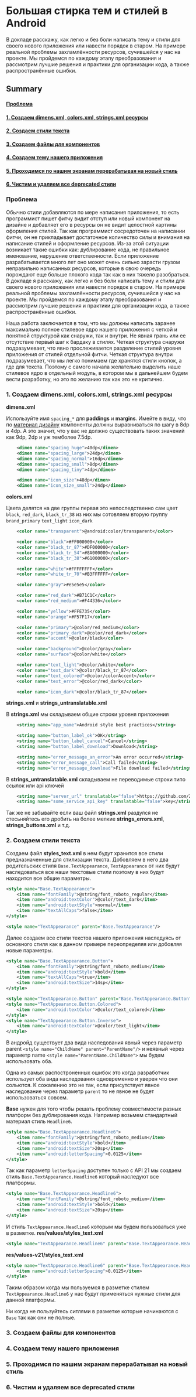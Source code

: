 # Большая стирка тем и стилей в Android

В докладе расскажу, как легко и без боли написать тему и стили для своего нового приложения или навести порядок в старом. На примере реальной проблемы захламлённости ресурсов, сучившейся у нас на проекте.  Мы пройдемся по каждому этапу преобразования и рассмотрим лучшие решения и практики для организации кода, а также распространённые ошибки.

## Summary

#### [Проблема](#Проблема-1)
#### [1.	Создаем dimens.xml, colors.xml, strings.xml ресурсы](#1Создаем-dimensxml-colorsxml-stringsxml-ресурсы-1)
#### [2.	Создаем стили текста](#2Создаем-стили-текста-1)
#### [3.	Создаем файлы для компонентов](#3Создаем-файлы-для-компонентов-1)
#### [4.	Создаем тему нашего приложения](#4Создаем-тему-нашего-приложения-1)
#### [5.	Проходимся по нашим экранам перерабатывая на новый стиль](#5Проходимся-по-нашим-экранам-перерабатывая-на-новый-стиль-1)
#### [6.	Чистим и удаляем все deprecated стили](#6Чистим-и-удаляем-все-deprecated-стили-1)


### Проблема
Обычно стили добавляются по мере написания приложения, то есть программист пишет фитчу видит отступ или новый компонент на дизайне и добавляет его в ресурсы он не видит целостной картины оформления стилей. Так как программист сосредоточен на написании фитчи, он не прикладывает достаточное количество силы и внимания на написание стилей и оформление ресурсов. Из-за этой ситуации возникает такие ошибки как: дублирование кода, не правильное именование, нарушение ответственности. Если приложение разрабатывается много лет оно может очень сильно зарасти грузом неправильно написанных ресурсов, которые в свою очередь порождают еще больше плохого кода так как в них тяжело разобраться. В докладе я расскажу, как легко и без боли написать тему и стили для своего нового приложения или навести порядок в старом. На примере реальной проблемы захламлённости ресурсов, сучившейся у нас на проекте. Мы пройдемся по каждому этапу преобразования и рассмотрим лучшие решения и практики для организации кода, а также распространённые ошибки.

Наша работа заключается в том, что мы должны написать заранее максимально полное стилевое ядро нашего приложения с четкой и понятной структурой как снаружи, так и внутри. Не явная грань или ее отсутствие первый шаг к бардаку в стилях. Четкая структура снаружи подразумевает, что явно прослеживается разделение стилей уровня приложения от стилей отдельной фитчи. Четкая структура внутри подразумевает, что мы легко понимаем где хранятся стили кнопок, а где для текста. 
Поэтому с самого начала желательно выделить наше стилевое ядро в отдельный модуль, в котором мы в дальнейшем будем вести разработку, но это по желанию так как это не критично.

### 1.	Создаем dimens.xml, colors.xml, strings.xml ресурсы
**dimens.xml**

Используйте имя `spacing_*` для **paddings** и **margins**.
Имейте в виду, что по [материал дизайну](https://material.io/design/layout/spacing-methods.html) компоненты должны выравниваться по шагу в 8dp и 4dp. А это значит, что у вас не должно существовать таких значений как 9dp, 2dp и уж темболее 7.5dp.

```xml
    <dimen name="spacing_huge">40dp</dimen>
    <dimen name="spacing_large">24dp</dimen>
    <dimen name="spacing_normal">16dp</dimen>
    <dimen name="spacing_small">8dp</dimen>
    <dimen name="spacing_tiny">4dp</dimen>

    <dimen name="icon_size">48dp</dimen>
    <dimen name="icon_size_small">24dp</dimen>
```

**colors.xml**

Цвета делятся на две группы первая это непоследственно сам цвет `black`, `red_dark`, `black_tr_38` из них мы сотовляем вторую группу `brand_primary` `text_light` `icon_dark`
```xml
    <color name="transparent">@android:color/transparent</color>

    <color name="black">#FF000000</color>
    <color name="black_tr_87">#DF000000</color>
    <color name="black_tr_54">#8A000000</color>
    <color name="black_tr_38">#61000000</color>

    <color name="white">#FFFFFFFF</color>
    <color name="white_tr_70">#B3FFFFFF</color>

    <color name="gray">#e5e5e5</color>

    <color name="red_dark">#B71C1C</color>
    <color name="red_medium">#F44336</color>

    <color name="yellow">#FFE735</color>
    <color name="orange">#F57F17</color>

    <color name="primary">@color/red_medium</color>
    <color name="primary_dark">@color/red_dark</color>
    <color name="accent">@color/black</color>

    <color name="background">@color/gray</color>
    <color name="surface">@color/white</color>

    <color name="text_light">@color/white</color>
    <color name="text_dark">@color/black_tr_87</color>
    <color name="text_colored">@color/colorAccent</color>
    <color name="text_error">@color/red_dark</color>

    <color name="icon_dark">@color/black_tr_87</color>
```

**strings.xml** и **strings_untranslatable.xml**
 
В **strings.xml** мы складываем общие строки уровня приложения
```xml
	<string name="app_name">Android style best practices</string>

	<string name="button_label_ok">OK</string>
	<string name="button_label_cancel">Cancel</string>
	<string name="button_label_download">Download</string>

	<string name="error_message_an_error">An error occurred</string>
	<string name="error_message_call">Call failed</string>
	<string name="error_message_download">File download failed</string>
```
В **strings_untranslatable.xml** складываем не переводимые строки типо ссылок или api ключей
```xml
	<string name="server_url" translatable="false">https://github.com/ZebanNikolay/android-style-best-practices</string>
	<string name="some_service_api_key" translatable="false">key</string>
```
Так же не забывайте если ваш файл **strings.xml** раздулся не стесьняйтесь его дробить на более мелкие **strings_errors.xml**, **strings_buttons.xml** и т.д.

### 2.	Создаем стили текста
Создаем файл **styles_text.xml** в нем будут хранится все стили предназначенные для стилизации текста. Добовляем в него два родительских стиля `Base.TextAppearance`, `TextAppearance` от них будут наследоваться все наши текстовые стили поэтому в них будут находится все общие параметры.
```xml
<style name="Base.TextAppearance">
	<item name="fontFamily">@string/font_roboto_regular</item>
	<item name="android:textColor">@color/text_dark</item>
	<item name="android:textStyle">normal</item>
	<item name="textAllCaps">false</item>
</style>

<style name="TextAppearance" parent="Base.TextAppearance"/>
```
Далее создаем все стили текстов нашего приложения наследуясь от основного стиля как в данном примере переопределяя или добовляя новые параметры.
```xml
<style name="Base.TextAppearance.Button">
	<item name="fontFamily">@string/font_roboto_medium</item>
	<item name="android:textStyle">bold</item>
	<item name="textAllCaps">true</item>
	<item name="android:textSize">14sp</item>
</style>

<style name="TextAppearance.Button" parent="Base.TextAppearance.Button"/>
<style name="TextAppearance.Button.Colored">
	<item name="android:textColor">@color/text_colored</item>
</style>
<style name="TextAppearance.Button.Inverse">
	<item name="android:textColor">@color/text_light</item>
</style>
```

В андройд существует два вида наследования явный через параметр parent `<style name="ChildName" parent="ParentName"/>` и неявный через параметр name `<style name="ParentName.ChildName">` мы будем использовать оба.

Одна из самых распостроненных ошибок это когда разработчик использует оба вида наследования одновременно и уверен что они сольются. К сожалению это не так, если присутствует явное наследование через параметр `parent` то не явное не будет использоваться совсем.

**Base** нужен для того чтобы решать проблему совместимости разных платформ без дублирования кода.
Например возьмем стандартный материал стиль `Headline6`.

```xml
<style name="Base.TextAppearance.Headline6">
	<item name="fontFamily">@string/font_roboto_medium</item>
	<item name="android:textStyle">bold</item>
	<item name="android:textSize">20sp</item>
	<item name="android:letterSpacing">0.0125</item>
</style>
```
Так как параметр `letterSpacing` доступен только с API 21 мы создаем стиль `Base.TextAppearance.Headline6` который наследуют все платформы.
```xml
<style name="Base.TextAppearance.Headline6">
	<item name="fontFamily">@string/font_roboto_medium</item>
	<item name="android:textStyle">bold</item>
	<item name="android:textSize">20sp</item>
</style>
```
И стиль `TextAppearance.Headline6` которым мы будем пользоваться уже в разметке.
**res/values/styles_text.xml**
```xml
<style name="TextAppearance.Headline6" parent="Base.TextAppearance.Headline6"/>
```
**res/values-v21/styles_text.xml**
```xml
<style name="TextAppearance.Headline6" parent="Base.TextAppearance.Headline6">
	<item name="android:letterSpacing">0.0125</item>
</style>
```
Таким образом когда мы пользуемся в разметке стилем `TextAppearance.Headline6` у нас будут применяться нужные стили для данной платформы.

Ни когда не пользуйтесь ситлями в разметке которые начинаются с `Base` так как они не полные.

### 3.	Создаем файлы для компонентов
### 4.	Создаем тему нашего приложения
### 5.	Проходимся по нашим экранам перерабатывая на новый стиль
### 6.	Чистим и удаляем все deprecated стили
